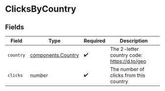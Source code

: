 # ClicksByCountry


## Fields

| Field                                                    | Type                                                     | Required                                                 | Description                                              |
| -------------------------------------------------------- | -------------------------------------------------------- | -------------------------------------------------------- | -------------------------------------------------------- |
| `country`                                                | [components.Country](../../models/components/country.md) | :heavy_check_mark:                                       | The 2-letter country code: https://d.to/geo              |
| `clicks`                                                 | *number*                                                 | :heavy_check_mark:                                       | The number of clicks from this country                   |
